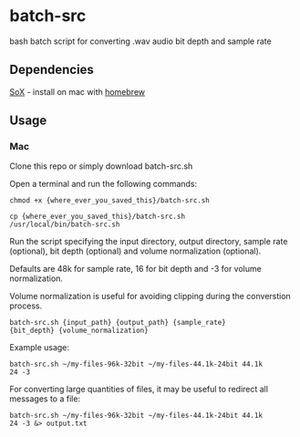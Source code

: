 # batch-src

bash batch script for converting .wav audio bit depth and sample rate

## Dependencies

[SoX](https://sox.sourceforge.net/sox.html) - install on mac with [homebrew](https://formulae.brew.sh/formula/sox)

## Usage

### Mac

Clone this repo or simply download batch-src.sh

Open a terminal and run the following commands:

<code>chmod +x {where_ever_you_saved_this}/batch-src.sh</code>

<code>cp {where_ever_you_saved_this}/batch-src.sh /usr/local/bin/batch-src.sh</code>

Run the script specifying the input directory, output directory, sample rate (optional), bit depth (optional) and volume normalization (optional).

Defaults are 48k for sample rate, 16 for bit depth and -3 for volume normalization.

Volume normalization is useful for avoiding clipping during the converstion process.

<code>batch-src.sh {input_path} {output_path} {sample_rate} {bit_depth} {volume_normalization}</code>

Example usage:

<code>batch-src.sh ~/my-files-96k-32bit ~/my-files-44.1k-24bit 44.1k 24 -3</code>

For converting large quantities of files, it may be useful to redirect all messages to a file:

<code>batch-src.sh ~/my-files-96k-32bit ~/my-files-44.1k-24bit 44.1k 24 -3 &> output.txt</code>